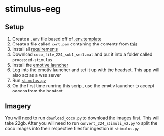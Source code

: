 # stimulus-eeg

## Setup

1. Create a `.env` file based off of [.env.template](./.env.template)
2. Create a file called `cert.pem` containing the contents from [this](https://github.com/Emotiv/cortex-example/blob/master/certificates/rootCA.pem)
3. Install all [requirements](./requirements.txt)
4. Download `coco_file_224_sub1_ses1.mat` and put it into a folder called `processed-stimulus`
5. Install the [emotive launcher](https://www.emotiv.com/products/emotiv-launcher#download)
6. Log into the emotiv launcher and set it up with the headset. This app will also act as a wss server
7. Run [`stimulus.py`](./stimulus.py)
8. On the first time running this script, use the emotiv launcher to accept access from the headset

## Imagery

You will need to run `download_coco.py` to download the images first. This will take 22gb.
After you will need to run `convert_224_stimuli_v2.py` to split the coco images into their respective files for ingestion in `stimulus.py`
